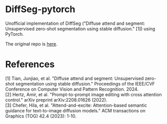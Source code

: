 # DiffSeg-pytorch

Unofficial implementation of DiffSeg ("Diffuse attend and segment: Unsupervised zero-shot segmentation using stable diffusion." [1]) using PyTorch.

The original repo is [here](https://github.com/google/diffseg).

# References
[1] Tian, Junjiao, et al. "Diffuse attend and segment: Unsupervised zero-shot segmentation using stable diffusion." Proceedings of the IEEE/CVF Conference on Computer Vision and Pattern Recognition. 2024.<br/>
[2] Hertz, Amir, et al. "Prompt-to-prompt image editing with cross attention control." arXiv preprint arXiv:2208.01626 (2022).<br/>
[3] Chefer, Hila, et al. "Attend-and-excite: Attention-based semantic guidance for text-to-image diffusion models." ACM transactions on Graphics (TOG) 42.4 (2023): 1-10.



